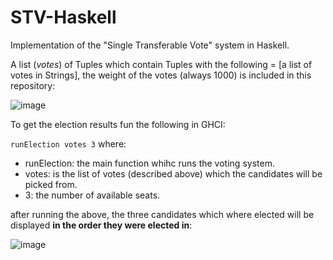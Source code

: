 # STV-Haskell
Implementation of the "Single Transferable Vote" system in Haskell.

A list (*votes*) of Tuples which contain Tuples with the following = [a list of votes in Strings], the weight of the votes (always 1000) is included in this repository:

![image](https://user-images.githubusercontent.com/5617407/57231751-10cbec00-7013-11e9-8639-dc1754aecbe3.png)

To get the election results fun the following in GHCI:

`runElection votes 3`
where:
- runElection: the main function whihc runs the voting system.
- votes: is the list of votes (described above) which the candidates will be picked from.
- 3: the number of available seats.

after running the above, the three candidates which where elected will be displayed **in the order they were elected in**:

![image](https://user-images.githubusercontent.com/5617407/57231540-99965800-7012-11e9-8a8b-b5beb450c5a1.png)
